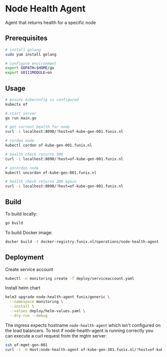 # Node Health Agent

Agent that returns health for a specific node

## Prerequisites

```bash
# install golang
sudo yum install golang

# configure environment
export GOPATH=$HOME/go
export GO111MODULE=on
```

## Usage

```bash
# ensure kubeconfig is configured
kubectx of

# start server
go run main.go

# get current health for node
curl -i localhost:8090/?host=of-kube-gen-001.funix.nl

# cordon node
kubectl cordon of-kube-gen-001.funix.nl

# health check returns 500
curl -i localhost:8090/?host=of-kube-gen-001.funix.nl

# uncordon node
kubectl uncordon of-kube-gen-001.funix.nl

# health check returns 200 again
curl -i localhost:8090/?host=of-kube-gen-001.funix.nl
```

## Build

To build locally:

```bash
go build
```

To build Docker image:

```bash
docker build -t docker-registry.funix.nl/operations/node-health-agent .
```

## Deployment

Create service account
```bash
kubectl -n monitoring create -f deploy/serviceaccount.yaml
```

Install helm chart
```bash
helm3 upgrade node-health-agent funix/generic \
  --namespace monitoring \
  --install \
  --values deploy/helm-values.yaml \
  --dry-run --debug
```

The ingress expects hostname `node-health-agent` which isn't configured on the load balancers.
To test if node-health-agent is running correctly you can execute a curl request from the mgtm server:
```bash
ssh of-mgmt-gen-001
curl -i -H Host:node-health-agent of-kube-gen-301.funix.nl/?host=of-kube-gen-301.funix.nl
```
